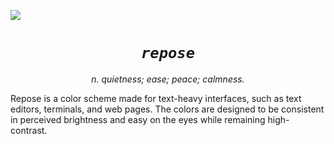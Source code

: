 <img src="https://i.imgur.com/ALg2lUn.png"><br>
<h1 align="center"><i><code>repose</code></i></h1><p align="center"><i>n. quietness; ease; peace; calmness.</i></p>

Repose is a color scheme made for text-heavy interfaces, such as text editors, terminals, and web pages. The colors are designed to be consistent in perceived brightness and easy on the eyes while remaining high-contrast.

